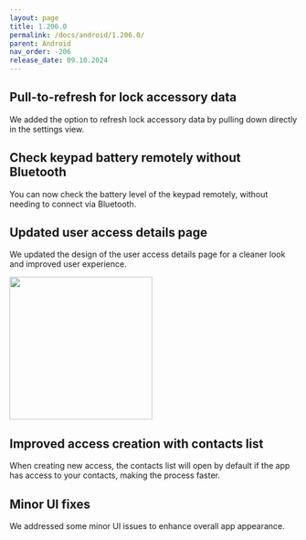 ```yaml
---
layout: page
title: 1.206.0
permalink: /docs/android/1.206.0/
parent: Android
nav_order: -206
release_date: 09.10.2024
---
```


## Pull-to-refresh for lock accessory data
We added the option to refresh lock accessory data by pulling down directly in the settings view.

## Check keypad battery remotely without Bluetooth
You can now check the battery level of the keypad remotely, without needing to connect via Bluetooth.

## Updated user access details page
We updated the design of the user access details page for a cleaner look and improved user experience.

<img src="/tedee-release-notes/docs/android/assets/1.206.0_improved_access_details_page.png" width="250">

## Improved access creation with contacts list
When creating new access, the contacts list will open by default if the app has access to your contacts, making the process faster.

## Minor UI fixes
We addressed some minor UI issues to enhance overall app appearance.
